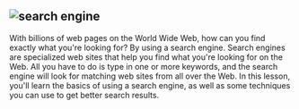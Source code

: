 ## ![search engine](https://lh6.googleusercontent.com/TGuGDA0vDZGg-iRQNqHwb5InY9BVbRbNbybC8cFI34SRM5B4gdC9FowB_A5f2aORTTy0L4Pej4W8K9oA1E_pPwUoX_BDoBckUS3Tg1tjMsGx3I6zCniJqZbUUejGW41SFK-YdsM)

With billions of web pages on the World Wide Web, how can you find
exactly what you're looking for? By using a search engine. Search
engines are specialized web sites that help you find what you're
looking for on the Web. All you have to do is type in one or more
keywords, and the search engine will look for matching web sites from
all over the Web. In this lesson, you'll learn the basics of using a
search engine, as well as some techniques you can use to get better
search results.
